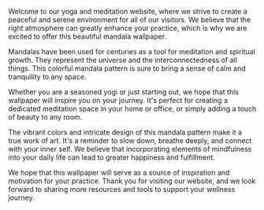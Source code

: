<!--
Write me content for website with wallpaper "A colorful mandala pattern for a yoga or meditation website"
-->

<!--font:Poppins-->

Welcome to our yoga and meditation website, where we strive to create a peaceful and serene environment for all of our visitors. We believe that the right atmosphere can greatly enhance your practice, which is why we are excited to offer this beautiful mandala wallpaper.

Mandalas have been used for centuries as a tool for meditation and spiritual growth. They represent the universe and the interconnectedness of all things. This colorful mandala pattern is sure to bring a sense of calm and tranquility to any space.

Whether you are a seasoned yogi or just starting out, we hope that this wallpaper will inspire you on your journey. It's perfect for creating a dedicated meditation space in your home or office, or simply adding a touch of beauty to any room.

The vibrant colors and intricate design of this mandala pattern make it a true work of art. It's a reminder to slow down, breathe deeply, and connect with your inner self. We believe that incorporating elements of mindfulness into your daily life can lead to greater happiness and fulfillment.

We hope that this wallpaper will serve as a source of inspiration and motivation for your practice. Thank you for visiting our website, and we look forward to sharing more resources and tools to support your wellness journey.

